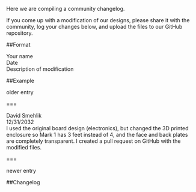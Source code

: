 Here we are compiling a community changelog. 

If you come up with a modification of our designs, please share it 
with the community, log your changes below, and upload the files to
our GitHub repository.


##Format

Your name  
Date  
Description of modification  


##Example

older entry

===

David Smehlik  
12/31/2032  
I used the original board design (electronics), but changed the 3D 
printed enclosure so Mark 1 has 3 feet instead of 4, and the face
and back plates are completely transparent. I created a pull request 
on GitHub with the modified files.

===

newer entry


##Changelog
